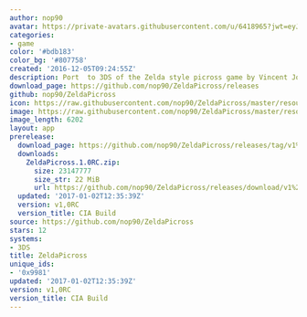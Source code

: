 ```yaml
---
author: nop90
avatar: https://private-avatars.githubusercontent.com/u/6418965?jwt=eyJhbGciOiJIUzI1NiIsInR5cCI6IkpXVCJ9.eyJpc3MiOiJnaXRodWIuY29tIiwiYXVkIjoicmF3LmdpdGh1YnVzZXJjb250ZW50LmNvbSIsImtleSI6ImtleTEiLCJleHAiOjE3MzQ2NzYwMjAsIm5iZiI6MTczNDY3NDgyMCwicGF0aCI6Ii91LzY0MTg5NjUifQ.fHMBLBLKPOgn-NGpRv-7yTBBx1lzyi68YJnPHC9LWXg&v=4
categories:
- game
color: '#bdb183'
color_bg: '#807758'
created: '2016-12-05T09:24:55Z'
description: Port  to 3DS of the Zelda style picross game by Vincent Joiullat
download_page: https://github.com/nop90/ZeldaPicross/releases
github: nop90/ZeldaPicross
icon: https://raw.githubusercontent.com/nop90/ZeldaPicross/master/resources/icon.png
image: https://raw.githubusercontent.com/nop90/ZeldaPicross/master/resources/banner.png
image_length: 6202
layout: app
prerelease:
  download_page: https://github.com/nop90/ZeldaPicross/releases/tag/v1%2C0RC
  downloads:
    ZeldaPicross.1.0RC.zip:
      size: 23147777
      size_str: 22 MiB
      url: https://github.com/nop90/ZeldaPicross/releases/download/v1%2C0RC/ZeldaPicross.1.0RC.zip
  updated: '2017-01-02T12:35:39Z'
  version: v1,0RC
  version_title: CIA Build
source: https://github.com/nop90/ZeldaPicross
stars: 12
systems:
- 3DS
title: ZeldaPicross
unique_ids:
- '0x9981'
updated: '2017-01-02T12:35:39Z'
version: v1,0RC
version_title: CIA Build
---
```


